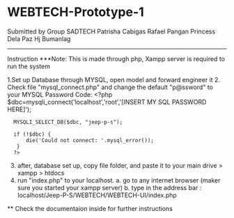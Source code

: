 # WEBTECH-Prototype-1
Submitted by Group SADTECH
Patrisha Cabigas
Rafael Pangan
Princess Dela Paz
Hj Bumanlag 

-------------
Instruction
***Note: This is made through php, Xampp server is required to run the system

1.Set up Database through MYSQL, open model and forward engineer it
2. Check file "mysql_connect.php" and change the default "p@ssword" to your MYSQL Password
  Code: 
      <?php
      $dbc=mysqli_connect('localhost','root','[INSERT MY SQL PASSWORD HERE]');

      MYSQLI_SELECT_DB($dbc, "jeep-p-s");

      if (!$dbc) {
          die('Could not connect: '.mysql_error());
       }
      ?>
3. after, database set up, copy file folder, and paste it to your main drive > xampp > htdocs
4. run "index.php" to your localhost. 
              a. go to any internet browser (maker sure you started your xampp server) 
              b. type in the address bar : localhost/Jeep-P-S/WEBTECH/WEBTECH-UI/index.php



** Check the documentaion inside for further instructions

